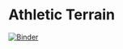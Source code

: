 # <h1> Athletic Terrain </h1>

[![Binder](https://mybinder.org/badge_logo.svg)](https://mybinder.org/v2/gh/aprabaka/AthleticActivity/master)
